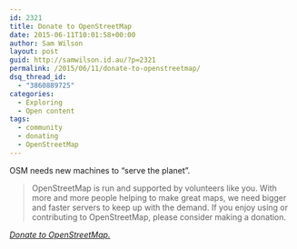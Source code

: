 ```yaml
---
id: 2321
title: Donate to OpenStreetMap
date: 2015-06-11T10:01:58+00:00
author: Sam Wilson
layout: post
guid: http://samwilson.id.au/?p=2321
permalink: /2015/06/11/donate-to-openstreetmap/
dsq_thread_id:
  - "3860889725"
categories:
  - Exploring
  - Open content
tags:
  - community
  - donating
  - OpenStreetMap
---
```

OSM needs new machines to &#8220;serve the planet&#8221;.

> OpenStreetMap is run and supported by volunteers like you. With more and more people helping to make great maps, we need bigger and faster servers to keep up with the demand. If you enjoy using or contributing to OpenStreetMap, please consider making a donation.

_[Donate to OpenStreetMap.](http://donate.osm.org/server2015/)_
